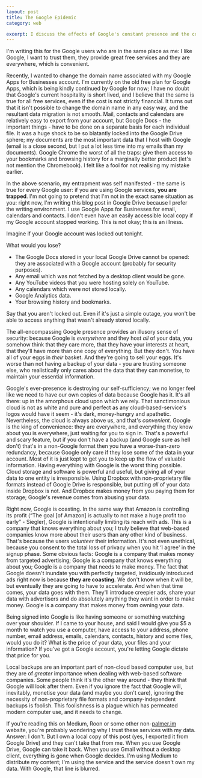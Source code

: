 ```yaml
---
layout: post
title: The Google Epidemic
category: web

excerpt: I discuss the effects of Google's constant presence and the consequences.
---
```


I'm writing this for the Google users who are in the same place as me: I like Google, I want to trust them, they provide great free services and they are everywhere, which is convenient.

Recently, I wanted to change the domain name associated with my Google Apps for Businesses account. I'm currently on the old free plan for Google Apps, which is being kindly continued by Google for now; I have no doubt that Google's current hospitality is short lived, and I believe that the same is true for all free services, even if the cost is not strictly financial. It turns out that it isn't possible to change the domain name in any easy way, and the resultant data migration is not smooth. Mail, contacts and calendars are relatively easy to export from your account, but Google Docs - the important things - have to be done on a separate basis for each individual file.  It was a huge shock to be so blatantly locked into the Google Drive sphere; my documents are the most important data that I host with Google (email is a close second, but I put a lot less time into my emails than my documents). Google Chrome the worst of all the traps: give them access to your bookmarks and browsing history for a marginally better product (let's not mention the Chromebook). I felt like a fool for not realising my mistake earlier.

In the above scenario, my entrapment was self manifested - the same is true for every Google user: if you are using Google services, __you are trapped__. I'm not going to pretend that I'm not in the exact same situation as you: right now, I'm writing this blog post in Google Drive because I prefer the writing environment. I use Google Apps for Businesses for email, calendars and contacts. I don't even have an easily accessible local copy if my Google account stopped working. This is not okay; this is an illness.

Imagine if your Google account was locked out tonight. 

What would you lose? 

- The Google Docs stored in your local Google Drive cannot be opened: they are associated with a Google account (probably for security purposes).
- Any email which was not fetched by a desktop client would be gone.
- Any YouTube videos that you were hosting solely on YouTube.
- Any calendars which were not stored locally.
- Google Analytics data.
- Your browsing history and bookmarks.

Say that you aren't locked out. Even if it's just a simple outage, you won't be able to access anything that wasn't already stored locally.

The all-encompassing Google presence provides an illusory sense of security: because Google is _everywhere_ and they host _all_ of your data, you somehow think that they care more, that they have your interests at heart, that they'll have more than one copy of everything. But they don't. You have all of your eggs in _their_ basket. And they're going to sell your eggs. It's worse than not having a backup of your data - you are trusting someone else, who realistically only cares about the data that they can monetise, to maintain your essential information. 

Google's ever-presence is destroying our self-sufficiency; we no longer feel like we need to have our own copies of data because Google has it. It's all there: up in the amorphous cloud upon which we rely. That sanctimonious cloud is not as white and pure and perfect as any cloud-based-service's logos would have it seem - it's dark, money-hungry and apathetic. Nevertheless, the cloud is always above us, and that's _convenient_. Google is the king of convenience: they are everywhere, and everything they know about you is everywhere, just waiting for you to sign in. That's a powerful and scary feature, but if you don't have a backup (and Google sure as hell don't) that's in a non-Google format then you have a worse-than-zero redundancy, because Google only care if they lose some of the data in your account. Most of it is just kept to get you to keep up the flow of valuable information. Having everything with Google is the worst thing possible. Cloud storage and software is powerful and useful, but giving all of your data to one entity is irresponsible. Using Dropbox with non-proprietary file formats instead of Google Drive is responsible, but putting _all_ of your data inside Dropbox is not. And Dropbox makes money from you paying them for storage; Google's revenue comes from abusing your data.

Right now, Google is coasting. In the same way that Amazon is controlling its profit (“The goal [of Amazon] is actually to not make a huge profit too early” - Siegler), Google is intentionally limiting its reach with ads. This is a company that knows everything about you; I truly believe that web-based companies know more about their users than any other kind of business. That's because the users _volunteer_ their information. It's not even unethical, because you consent to the total loss of privacy when you hit ‘I agree' in the signup phase. Some obvious facts: Google is a company that makes money from targeted advertising; Google is a company that knows everything about you; Google is a company that needs to make money. The fact that Google doesn't inundate you with perfectly targeted, insidiously introduced ads right now is because __they are coasting__. We don't know when it will be, but eventually they are going to have to accelerate. And when that time comes, your data goes with them. They'll introduce creepier ads, share your data with advertisers and do absolutely anything they want in order to make money. Google is a company that makes money from owning your data.

Being signed into Google is like having someone or something watching over your shoulder. If I came to your house, and said I would give you $5 a month to watch you use a computer, have access to your address, phone number, email address, emails, calendars, contacts, history and some files, would you do it? What is the price of your data, your files and your information? If you've got a Google account, you're letting Google dictate that price for you.

Local backups are an important part of non-cloud based computer use, but they are of _greater_ importance when dealing with web-based software companies. Some people think it's the other way around - they think that Google will look after them. Even if you ignore the fact that Google will, inevitably, monetise your data (and maybe you don't care), ignoring the necessity of non-proprietary file formats and company-independent backups is foolish. This foolishness is a plague which has permeated modern computer use, and it needs to change.

If you're reading this on Medium, Roon or some other non-<a href="http://www.palmer.im">palmer.im</a> website, you're probably wondering why I trust these services with my data. Answer: I don't. But I own a local copy of this post (yes, I exported it from Google Drive) and they can't take that from me. When you use Google Drive, Google can take it back. When you use Gmail without a desktop client, everything is gone when Google decides. I'm using Medium to distribute my content; I'm using the service and the service doesn't own my data. With Google, that line is blurred.




